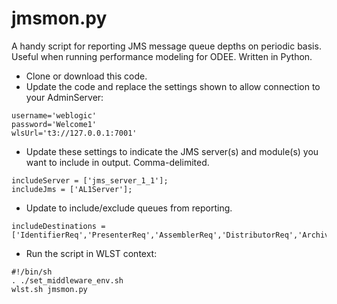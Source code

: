 # jmsmon.py
A handy script for reporting JMS message queue depths on periodic basis. Useful when running performance modeling for ODEE. Written in Python.

* Clone or download this code.
* Update the code and replace the settings shown to allow connection to your AdminServer:
```
username='weblogic'
password='Welcome1'
wlsUrl='t3://127.0.0.1:7001'
```
* Update these settings to indicate the JMS server(s) and module(s) you want to include in output. Comma-delimited.
```
includeServer = ['jms_server_1_1'];
includeJms = ['AL1Server'];
```
* Update to include/exclude queues from reporting.
```
includeDestinations = ['IdentifierReq','PresenterReq','AssemblerReq','DistributorReq','ArchiverReq','ReceiverReq','ReceiverRes','PubNotifierReq','BatcherReq','SchedulerReq','PublisherReq']
```
* Run the script in WLST context:
```
#!/bin/sh
. ./set_middleware_env.sh
wlst.sh jmsmon.py
```